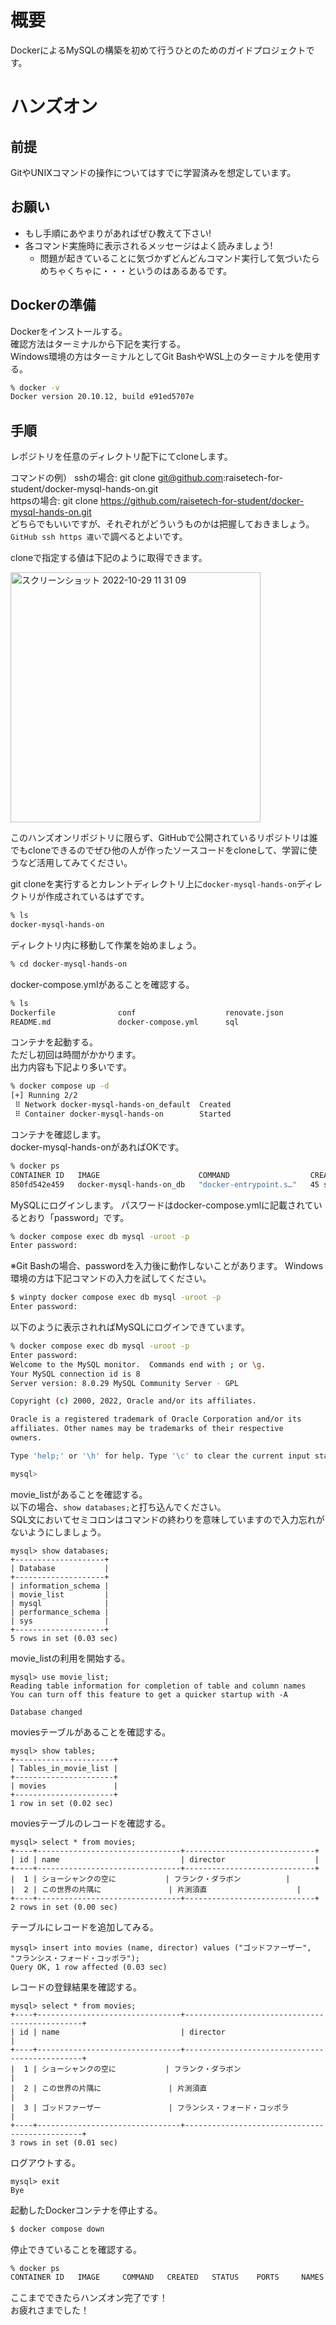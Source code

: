 # 概要
DockerによるMySQLの構築を初めて行うひとのためのガイドプロジェクトです。

# ハンズオン

## 前提

GitやUNIXコマンドの操作についてはすでに学習済みを想定しています。

## お願い
- もし手順にあやまりがあればぜひ教えて下さい!
- 各コマンド実施時に表示されるメッセージはよく読みましょう!
  - 問題が起きていることに気づかずどんどんコマンド実行して気づいたらめちゃくちゃに・・・というのはあるあるです。

## Dockerの準備

Dockerをインストールする。  
確認方法はターミナルから下記を実行する。  
Windows環境の方はターミナルとしてGit BashやWSL上のターミナルを使用する。

```bash
% docker -v
Docker version 20.10.12, build e91ed5707e
```

## 手順

レポジトリを任意のディレクトリ配下にてcloneします。 

コマンドの例）
sshの場合: git clone git@github.com:raisetech-for-student/docker-mysql-hands-on.git  
httpsの場合: git clone https://github.com/raisetech-for-student/docker-mysql-hands-on.git  
どちらでもいいですが、それぞれがどういうものかは把握しておきましょう。  
`GitHub ssh https 違い`で調べるとよいです。  

cloneで指定する値は下記のように取得できます。  

<img width="400" alt="スクリーンショット 2022-10-29 11 31 09" src="https://user-images.githubusercontent.com/62045457/198778836-86d84980-a6fd-464a-87f3-ff168b6b2cdf.png">

このハンズオンリポジトリに限らず、GitHubで公開されているリポジトリは誰でもcloneできるのでぜひ他の人が作ったソースコードをcloneして、学習に使うなど活用してみてください。  

git cloneを実行するとカレントディレクトリ上に`docker-mysql-hands-on`ディレクトリが作成されているはずです。  

```bash
% ls
docker-mysql-hands-on
```

ディレクトリ内に移動して作業を始めましょう。  

```bash
% cd docker-mysql-hands-on
```

docker-compose.ymlがあることを確認する。  
```bash
% ls
Dockerfile              conf                    renovate.json
README.md               docker-compose.yml      sql
```

コンテナを起動する。  
ただし初回は時間がかかります。  
出力内容も下記より多いです。  
```bash
% docker compose up -d
[+] Running 2/2
 ⠿ Network docker-mysql-hands-on_default  Created                                                                                  0.0s
 ⠿ Container docker-mysql-hands-on        Started
```

コンテナを確認します。  
docker-mysql-hands-onがあればOKです。  
```bash
% docker ps           
CONTAINER ID   IMAGE                      COMMAND                  CREATED          STATUS          PORTS                               NAMES
850fd542e459   docker-mysql-hands-on_db   "docker-entrypoint.s…"   45 seconds ago   Up 45 seconds   33060/tcp, 0.0.0.0:3307->3306/tcp   docker-mysql-hands-on
```

MySQLにログインします。
パスワードはdocker-compose.ymlに記載されているとおり「password」です。

```bash
% docker compose exec db mysql -uroot -p    
Enter password:
```
※Git Bashの場合、passwordを入力後に動作しないことがあります。
Windows環境の方は下記コマンドの入力を試してください。
```bash
$ winpty docker compose exec db mysql -uroot -p    
Enter password:
```



以下のように表示されればMySQLにログインできています。  

```bash
% docker compose exec db mysql -uroot -p    
Enter password: 
Welcome to the MySQL monitor.  Commands end with ; or \g.
Your MySQL connection id is 8
Server version: 8.0.29 MySQL Community Server - GPL

Copyright (c) 2000, 2022, Oracle and/or its affiliates.

Oracle is a registered trademark of Oracle Corporation and/or its
affiliates. Other names may be trademarks of their respective
owners.

Type 'help;' or '\h' for help. Type '\c' to clear the current input statement.

mysql>
```

movie_listがあることを確認する。  
以下の場合、`show databases;`と打ち込んでください。  
SQL文においてセミコロンはコマンドの終わりを意味していますので入力忘れがないようにしましょう。  

```mysql
mysql> show databases;
+--------------------+
| Database           |
+--------------------+
| information_schema |
| movie_list         |
| mysql              |
| performance_schema |
| sys                |
+--------------------+
5 rows in set (0.03 sec)
```

movie_listの利用を開始する。  

```mysql
mysql> use movie_list;
Reading table information for completion of table and column names
You can turn off this feature to get a quicker startup with -A

Database changed
```

moviesテーブルがあることを確認する。

```mysql
mysql> show tables;
+----------------------+
| Tables_in_movie_list |
+----------------------+
| movies               |
+----------------------+
1 row in set (0.02 sec)
```

moviesテーブルのレコードを確認する。

```mysql
mysql> select * from movies;
+----+--------------------------------+-----------------------------+
| id | name                           | director                    |
+----+--------------------------------+-----------------------------+
|  1 | ショーシャンクの空に           | フランク・ダラボン          |
|  2 | この世界の片隅に               | 片渕須直                    |
+----+--------------------------------+-----------------------------+
2 rows in set (0.00 sec)
```

テーブルにレコードを追加してみる。

```mysql
mysql> insert into movies (name, director) values ("ゴッドファーザー", "フランシス・フォード・コッポラ");
Query OK, 1 row affected (0.03 sec)
```

レコードの登録結果を確認する。

```mysql
mysql> select * from movies;
+----+--------------------------------+-----------------------------------------------+
| id | name                           | director                                      |
+----+--------------------------------+-----------------------------------------------+
|  1 | ショーシャンクの空に           | フランク・ダラボン                            |
|  2 | この世界の片隅に               | 片渕須直                                      |
|  3 | ゴッドファーザー               | フランシス・フォード・コッポラ                |
+----+--------------------------------+-----------------------------------------------+
3 rows in set (0.01 sec)
```

ログアウトする。  
```mysql
mysql> exit
Bye
```

起動したDockerコンテナを停止する。  

```bash
$ docker compose down
```

停止できていることを確認する。  
```bash
% docker ps
CONTAINER ID   IMAGE     COMMAND   CREATED   STATUS    PORTS     NAMES
```

ここまでできたらハンズオン完了です！  
お疲れさまでした！  
